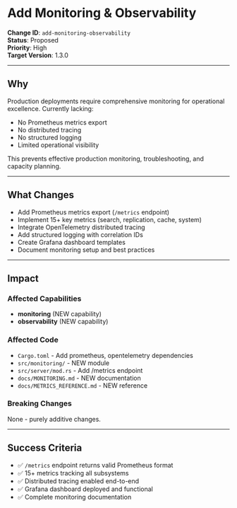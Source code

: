 # Add Monitoring & Observability

**Change ID**: `add-monitoring-observability`  
**Status**: Proposed  
**Priority**: High  
**Target Version**: 1.3.0

---

## Why

Production deployments require comprehensive monitoring for operational excellence. Currently lacking:
- No Prometheus metrics export
- No distributed tracing
- No structured logging
- Limited operational visibility

This prevents effective production monitoring, troubleshooting, and capacity planning.

---

## What Changes

- Add Prometheus metrics export (`/metrics` endpoint)
- Implement 15+ key metrics (search, replication, cache, system)
- Integrate OpenTelemetry distributed tracing
- Add structured logging with correlation IDs
- Create Grafana dashboard templates
- Document monitoring setup and best practices

---

## Impact

### Affected Capabilities
- **monitoring** (NEW capability)
- **observability** (NEW capability)

### Affected Code
- `Cargo.toml` - Add prometheus, opentelemetry dependencies
- `src/monitoring/` - NEW module
- `src/server/mod.rs` - Add /metrics endpoint
- `docs/MONITORING.md` - NEW documentation
- `docs/METRICS_REFERENCE.md` - NEW reference

### Breaking Changes
None - purely additive changes.

---

## Success Criteria

- ✅ `/metrics` endpoint returns valid Prometheus format
- ✅ 15+ metrics tracking all subsystems
- ✅ Distributed tracing enabled end-to-end
- ✅ Grafana dashboard deployed and functional
- ✅ Complete monitoring documentation

